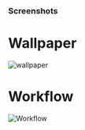 ### Screenshots

# Wallpaper
![wallpaper](https://raw.githubusercontent.com/VyzicGithub/bspwm-nord-dotfiles/main/screenshots/Wallpaper.png)

# Workflow
![Workflow](https://raw.githubusercontent.com/VyzicGithub/bspwm-nord-dotfiles/main/screenshots/Workflow.png)
